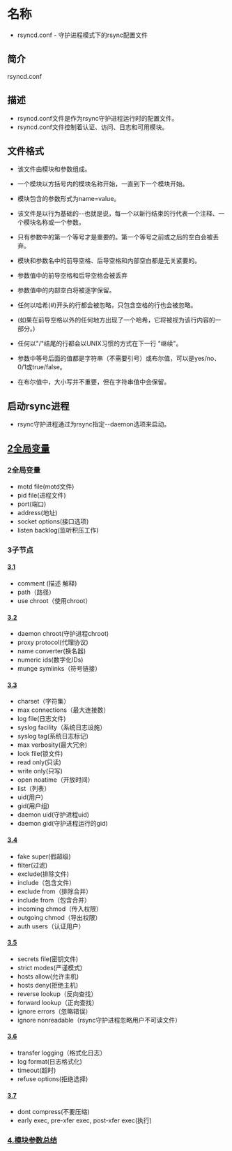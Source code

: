 # 名称

- rsyncd.conf - 守护进程模式下的rsync配置文件

## 简介

rsyncd.conf

## 描述

- rsyncd.conf文件是作为rsync守护进程运行时的配置文件。
- rsyncd.conf文件控制着认证、访问、日志和可用模块。

## 文件格式

- 该文件由模块和参数组成。
- 一个模块以方括号内的模块名称开始，一直到下一个模块开始。
- 模块包含的参数形式为name=value。

- 该文件是以行为基础的--也就是说，每一个以新行结束的行代表一个注释、一个模块名称或一个参数。

- 只有参数中的第一个等号才是重要的。第一个等号之前或之后的空白会被丢弃。
- 模块和参数名中的前导空格、后导空格和内部空白都是无关紧要的。
- 参数值中的前导空格和后导空格会被丢弃
- 参数值中的内部空白将被逐字保留。

- 任何以哈希(#)开头的行都会被忽略，只包含空格的行也会被忽略。
- (如果在前导空格以外的任何地方出现了一个哈希，它将被视为该行内容的一部分。)

- 任何以"/"结尾的行都会以UNIX习惯的方式在下一行 "继续"。

- 参数中等号后面的值都是字符串（不需要引号）或布尔值，可以是yes/no、0/1或true/false。
- 在布尔值中，大小写并不重要，但在字符串值中会保留。

## 启动rsync进程
- rsync守护进程通过为rsync指定--daemon选项来启动。

## [2全局变量](2rsync-global.md)

### 2全局变量

- motd file(motd文件)
- pid file(进程文件)
- port(端口)
- address(地址)
- socket options(接口选项)
- listen backlog(监听积压工作)

### 3子节点

#### [3.1](3.1rsync-model1.md)

- comment (描述 解释)
- path（路径）
- use chroot（使用chroot）

#### [3.2](3.2rsync-model2.md)

- daemon chroot(守护进程chroot)
- proxy protocol(代理协议)
- name converter(换名器)
- numeric ids(数字化IDs)
- munge symlinks（符号链接）

#### [3.3](3.3rsync-model3.md)

- charset（字符集）
- max connections（最大连接数）
- log file(日志文件)
- syslog facility（系统日志设施）
- syslog tag(系统日志标记)
- max verbosity(最大冗余)
- lock file(锁文件)
- read only(只读)
- write only(只写)
- open noatime（开放时间）
- list（列表）
- uid(用户)
- gid(用户组)
- daemon uid(守护进程uid)
- daemon gid(守护进程运行的gid)

#### [3.4](3.4rsync-model4.md)

- fake super(假超级)
- filter(过滤)
- exclude(排除文件)
- include（包含文件）
- exclude from（排除合并）
- include from（包含合并）
- incoming chmod（传入权限）
- outgoing chmod（导出权限）
- auth users（认证用户）

#### [3.5](3.5rsync-model5.md)

- secrets file(密钥文件)
- strict modes(严谨模式)
- hosts allow(允许主机)
- hosts deny(拒绝主机)
- reverse lookup（反向查找）
- forward lookup（正向查找）
- ignore errors（忽略错误）
- ignore nonreadable（rsync守护进程忽略用户不可读文件）

#### [3.6](3.6rsync-model6.md)

- transfer logging（格式化日志）
- log format(日志格式化)
- timeout(超时)
- refuse options(拒绝选择)

#### [3.7](3.7rsync-model7.md)

- dont compress(不要压缩)
- early exec, pre-xfer exec, post-xfer exec(执行)

### [4.模块参数总结](4rsync-directives.md)